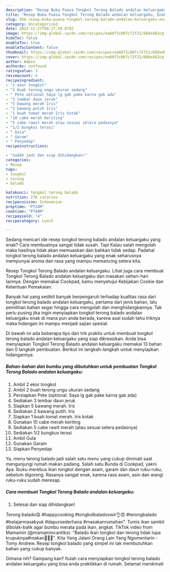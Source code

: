 ```yaml
---
description: "Resep Buka Puasa Tongkol Terong Balado andalan keluargaku, Enak"
title: "Resep Buka Puasa Tongkol Terong Balado andalan keluargaku, Enak"
slug: 956-resep-buka-puasa-tongkol-terong-balado-andalan-keluargaku-enak
category: Uncategorized
date: 2022-11-27T08:17:59.078Z
image: https://img-global.cpcdn.com/recipes/ea60f3c06fc72f21/680x482cq70/tongkol-terong-balado-andalan-keluargaku-foto-resep-utama.jpg
hideToc: false
enableToc: true
enableTocContent: false
thumbnail: https://img-global.cpcdn.com/recipes/ea60f3c06fc72f21/680x482cq70/tongkol-terong-balado-andalan-keluargaku-foto-resep-utama.jpg
cover: https://img-global.cpcdn.com/recipes/ea60f3c06fc72f21/680x482cq70/tongkol-terong-balado-andalan-keluargaku-foto-resep-utama.jpg
author: Admin
authorAv: notfound
ratingvalue: 3
reviewcount: 4
recipeingredient:
- "2 ekor tongkol"
- "2 buah terong ungu ukuran sedang"
- " Pete optional Saya lg gak pake karna gak ada"
- "3 lembar daun jeruk"
- "5 bawang merah Iris"
- "2 bawang putih Iris"
- "1 buah tomat merah Iris kotak"
- "10 cabe merah keriting"
- "5 cabe rawit merah atau sesuai selera pedasnya"
- "1/2 bungkus terasi"
- " Gula"
- " Garam"
- " Penyedap"
recipeinstructions:

- "Sudah jadi dan siap dihidangkan!"
categories:
- Resep
tags:
- tongkol
- terong
- balado

katakunci: tongkol terong balado 
nutrition: 278 calories
recipecuisine: Indonesian
preptime: "PT24M"
cooktime: "PT40M"
recipeyield: "4"
recipecategory: Lunch

---
```



Sedang mencari ide resep tongkol terong balado andalan keluargaku yang enak? Cara membuatnya sangat tidak susah. Tapi Kalau salah mengolah maka hasilnya tidak akan memuaskan dan bahkan tidak sedap. Padahal tongkol terong balado andalan keluargaku yang enak seharusnya mempunyai aroma dan rasa yang mampu memancing selera kita.


Resep Tongkol Terong Balado andalan keluargaku. Lihat juga cara membuat Tongkol Terong Balado andalan keluargaku dan masakan sehari-hari lainnya. Dengan memakai Cookpad, kamu menyetujui Kebijakan Cookie dan Ketentuan Pemakaian.

Banyak hal yang sedikit banyak berpengaruh terhadap kualitas rasa dari tongkol terong balado andalan keluargaku, pertama dari jenis bahan, lalu pemilihan bahan segar hingga cara mengolah dan menghidangkannya. Tak perlu pusing jika ingin menyiapkan tongkol terong balado andalan keluargaku enak di mana pun anda berada, karena asal sudah tahu triknya maka hidangan ini mampu menjadi sajian spesial.


Di bawah ini ada beberapa tips dan trik praktis untuk membuat tongkol terong balado andalan keluargaku yang siap dikreasikan. Anda bisa menyiapkan Tongkol Terong Balado andalan keluargaku memakai 13 bahan dan 0 langkah pembuatan. Berikut ini langkah-langkah untuk menyiapkan hidangannya.

<!--inarticleads1-->

##### Bahan-bahan dan bumbu yang dibutuhkan untuk pembuatan Tongkol Terong Balado andalan keluargaku:

1. Ambil 2 ekor tongkol
1. Ambil 2 buah terong ungu ukuran sedang
1. Persiapkan  Pete (optional. Saya lg gak pake karna gak ada)
1. Sediakan 3 lembar daun jeruk
1. Siapkan 5 bawang merah. Iris
1. Sediakan 2 bawang putih. Iris
1. Siapkan 1 buah tomat merah. Iris kotak
1. Gunakan 10 cabe merah keriting
1. Sediakan 5 cabe rawit merah (atau sesuai selera pedasnya(
1. Sediakan 1/2 bungkus terasi
1. Ambil  Gula
1. Gunakan  Garam
1. Siapkan  Penyedap


Ya, menu terong balado jadi salah satu menu yang cukup diminati saat mengunjungi rumah makan padang. Salah satu Bunda di Cookpad, yakni Aya. Ibuku merebus ikan tongkol dengan asam, garam dan daun ruku-ruku, sebelum digoreng. Rasanya sangat enak, karena rasa asam, asin dan wangi ruku-ruku sudah meresap. 

<!--inarticleads2-->

##### Cara membuat Tongkol Terong Balado andalan keluargaku:


1. Selesai dan siap dihidangkan!

Terong balado😋 #happycooking #tongkolbaladoswir👌😍 #terongbalado #belajarmasakyuk #dapursederhana #masakanrumahan&#34;. Tumis ikan sambil dibolak-balik agar bumbu merata pada ikan, angkat. TikTok video from Mamamin (@mamamincantiks): &#34;Balado ikan tongkol dan terong tidak lupa krupuknya#makan🍜😋😋&#34;. Kita Yang Jalani Orang Lain Yang Ngomentarin - Tomy Andrew. Resep tongkol balado yang simpel ini tak membutuhkan bahan yang cukup banyak. 

Gimana nih? Gampang kan? Itulah cara menyiapkan tongkol terong balado andalan keluargaku yang bisa anda praktikkan di rumah. Selamat menikmati
